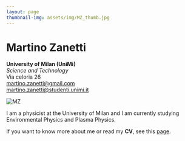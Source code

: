 ```yaml
---
layout: page
thumbnail-img: assets/img/MZ_thumb.jpg
---
```


# Martino Zanetti

**University of Milan (UniMi)**  
*Science and Technology*  
Via celoria 26  
[martino.zanetti@gmail.com](mailto:martino.zanetti@gmail.com)  
[martino.zanetti@studenti.unimi.it](mailto:martino.zanetti@studenti.unimi.it)

![MZ](https://github.com/martinozanetti/martinozanetti.github.io/edit/master/assets/img/MZ_thumb.jpg)


I am a physicist at the University of Milan and I am currently studying Environmental Physics and Plasma Physics.


If you want to know more about me or read my **CV**, see this [page](https://martinozanetti.github.io/aboutme/).
